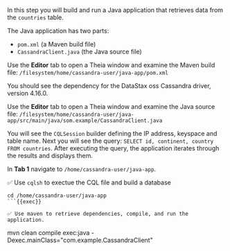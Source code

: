 In this step you will build and run a Java application that retrieves data from the `countries` table.

The Java application has two parts:

- `pom.xml` (a Maven build file)
- `CassandraClient.java` (the Java source file)

Use the **Editor** tab to open a Theia window and examine the Maven build file: `/filesystem/home/cassandra-user/java-app/pom.xml`

You should see the dependency for the DataStax oss Cassandra driver, version 4.16.0.

Use the **Editor** tab to open a Theia window and examine the Java source file: `/filesystem/home/cassandra-user/java-app/src/main/java/som.example/CassandraClient.java`

You will see the `CQLSession` builder defining the IP address, keyspace and table name.
Next you will see the query: `SELECT id, continent, country FROM countries`.
After executing the query, the application iterates through the results and displays them.

In **Tab 1** navigate to `/home/cassandra-user/java-app`.

✅ Use `cqlsh` to exectue the CQL file and build a database
```
cd /home/cassandra-user/java-app
```{{exec}}

✅ Use maven to retrieve dependencies, compile, and run the application.
```
mvn clean compile exec:java -Dexec.mainClass="com.example.CassandraClient"
```{{exec}}
